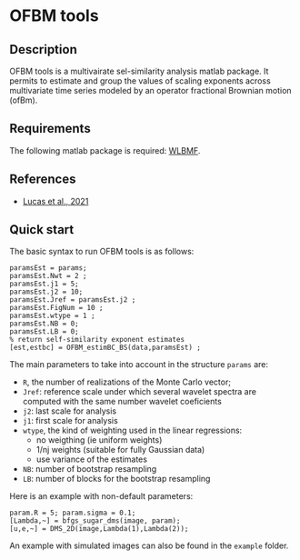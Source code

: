 OFBM tools
===

## Description
OFBM tools is a multivairate sel-similarity analysis matlab package. It permits to estimate and group the values of scaling exponents across multivariate time series modeled by an operator fractional Brownian motion (ofBm).

## Requirements
The following matlab package is required: [WLBMF](https://www.irit.fr/~Herwig.Wendt/software.html).

## References
  - [Lucas et al., 2021](https://www.irit.fr/~Herwig.Wendt/data/LucasEUSIPCO2021.pdf)
  
## Quick start
The basic syntax to run OFBM tools is as follows:

```
paramsEst = params;
paramsEst.Nwt = 2 ;
paramsEst.j1 = 5;
paramsEst.j2 = 10;
paramsEst.Jref = paramsEst.j2 ;
paramsEst.FigNum = 10 ;
paramsEst.wtype = 1 ;
paramsEst.NB = 0;
paramsEst.LB = 0;
% return self-similarity exponent estimates
[est,estbc] = OFBM_estimBC_BS(data,paramsEst) ;
```



The main parameters to take into account in the structure `params` are:

  - `R`, the number of realizations of the Monte Carlo vector;
  - `Jref`: reference scale under which several wavelet spectra are computed with the same number wavelet coeficients
  - `j2`: last scale for analysis
  - `j1`: first scale for analysis
  - `wtype`, the kind of weighting used in the linear regressions:
    - no weigthing  (ie uniform weights)
    - 1/nj weights  (suitable for fully Gaussian data)
    - use variance of the estimates
  - `NB`: number of bootstrap resampling
  - `LB`: number of blocks for the bootstrap resampling
  

    
Here is an example with non-default parameters:
```
param.R = 5; param.sigma = 0.1;
[Lambda,~] = bfgs_sugar_dms(image, param);
[u,e,~] = DMS_2D(image,Lambda(1),Lambda(2));
```
An example with simulated images can also be found in the `example` folder.
